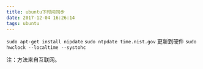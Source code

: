```yaml
---
title: ubuntu下时间同步
date: 2017-12-04 16:26:14
tags: ubuntu
---
```

`sudo apt-get install nipdate`
`sudo ntpdate time.nist.gov`
更新到硬件
`sudo hwclock --localtime --systohc`

注：方法来自互联网。
